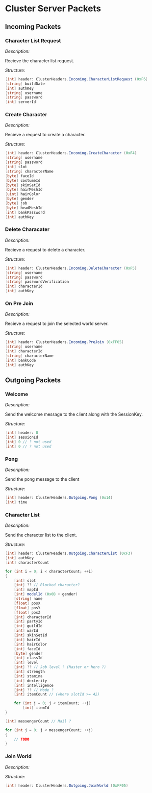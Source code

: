 # Cluster Server Packets

## Incoming Packets

### Character List Request

_Description:_

Recieve the character list request.

_Structure:_

```c#
[int] header: ClusterHeaders.Incoming.CharacterListRequest (0xF6)
[string] buildDate
[int] authKey
[string] username
[string] password
[int] serverId
```

### Create Character

_Description:_

Recieve a request to create a character.

_Structure:_

```c#
[int] header: ClusterHeaders.Incoming.CreateCharacter (0xF4)
[string] username
[string] password
[int] slot
[string] characterName
[byte] faceId
[byte] costumeId
[byte] skinSetId
[byte] hairMeshId
[uint] hairColor
[byte] gender
[byte] job
[byte] headMeshId
[int] bankPassword
[int] authKey
```

### Delete Characater

_Description:_

Recieve a request to delete a character.

_Structure:_

```c#
[int] header: ClusterHeaders.Incoming.DeleteCharacter (0xF5)
[string] username
[string] password
[string] passwordVerification
[int] characterId
[int] authKey
```

### On Pre Join

_Description:_

Recieve a request to join the selected world server.

_Structure:_

```c#
[int] header: ClusterHeaders.Incoming.PreJoin (0xFF05)
[string] username
[int] characterId
[string] characterName
[int] bankCode
[int] authKey
```

## Outgoing Packets

### Welcome

_Description:_

Send the welcome message to the client along with the SessionKey.

_Structure:_

```c#
[int] header: 0
[int] sessionId
[int] 0 // ? not used
[int] 0 // ? not used
```

### Pong

_Description:_

Send the pong message to the client

_Structure:_

```c#
[int] header: ClusterHeaders.Outgoing.Pong (0x14)
[int] time
```

### Character List

_Description:_

Send the character list to the client.

_Structure:_

```c#
[int] header: ClusterHeaders.Outgoing.CharacterList (0xF3)
[int] authKey
[int] characterCount

for (int i = 0; i < characterCount; ++i)
{
    [int] slot
    [int] ?? // Blocked character?
    [int] mapId
    [int] modelId (0x0B + gender)
    [string] name
    [float] posX
    [float] posY
    [float] posZ
    [int] characterId
    [int] partyId
    [int] guildId
    [int] warId
    [int] skinSetId
    [int] hairId
    [int] hairColor
    [int] faceId
    [byte] gender
    [int] classId
    [int] level
    [int] ?? // Job level ? (Master or hero ?)
    [int] strength
    [int] stamina
    [int] dexterity
    [int] intelligence
    [int] ?? // Mode ?
    [int] itemCount // (where slotId >= 42)

    for (int j = 0; j < itemCount; ++j)
        [int] itemId
}

[int] messengerCount // Mail ?

for (int j = 0; j < messengerCount; ++j)
{
    // TODO
}
```

### Join World

_Description:_

_Structure:_

```c#
[int] header: ClusterHeaders.Outgoing.JoinWorld (0xFF05)
```